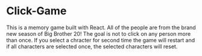 # Click-Game

This is a memory game built with React. All of the people are from the brand new season of Big Brother 20! The goal is not to click on any person more than once. If you select a chracter for second time the game will restart and if all characters are selected once, the selected characters will reset.

